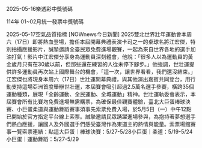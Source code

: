 
2025-05-16樂透彩中獎號碼

                                
114年 01~02月統一發票中獎號碼
                             
2025-05-17空氣品質指標
                              [NOWnews今日新聞] 2025雙北世界壯年運動會本周六（17日）即將熱血登場，擔任本屆開幕典禮表演卡司之一的桌球名將江宏傑，特別拍攝應援影片，誠摯邀請全臺民眾免費進場觀賽，一起為來自世界各地的選手加油打氣！影片中江宏傑分享身為運動員深刻體會，他說：「很多人以為運動員的黃金歲月只有在30歲以前，但那些還在練習的人從未停下腳步。」他強調，世壯運提供許多運動員再次站上國際舞台的機會，「這一次，讓世界看看，我們還沒結束。」江宏傑也將現身本周六（17日）世壯運開幕典禮，與其他演出嘉賓共同登台，用行動支持這場亞洲首度舉辦世壯運，本屆賽會吸引超過2.5萬名選手參賽，橫跨35個運動種類，展現「全齡運動、全民運動、全城運動」精神。世壯運執委會表示，本屆賽會所有比賽均免費進場無需購票，為確保最佳觀賽體驗，臺北大巨蛋棒球決賽、小巨蛋柔道與運動舞蹈賽事須事先索票免費入場，於5月5日（一）中午12點已開始於官方指定平台線上索票。誠摯邀請民眾踴躍進場參與，為抱持著夢想選手們熱血應援，讓國人及外國選手們感受臺灣作為東道主的熱情與能量。索票場館賽事一覽索票連結：點這大巨蛋｜棒球決賽：5/27-5/28小巨蛋｜柔道：5/19-5/24小巨蛋｜運動舞蹈：5/27-5/29